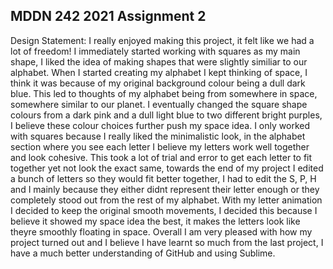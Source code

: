 ## MDDN 242 2021 Assignment 2

Design Statement: 
  I really enjoyed making this project, it felt like we had a lot of freedom! I immediately started working with squares as my main shape, I liked the idea of making shapes that were slightly similiar to our alphabet. When I started creating my alphabet I kept thinking of space, I think it was because of my original background colour being a dull dark blue. This led to thoughts of my alphabet being from somewhere in space, somewhere similar to our planet. I eventually changed the square shape colours from a dark pink and a dull light blue to two different bright purples, I believe these colour choices further push my space idea. I only worked with squares because I really liked the minimalistic look, in the alphabet section where you see each letter I believe my letters work well together and look cohesive. This took a lot of trial and error to get each letter to fit together yet not look the exact same, towards the end of my project I edited a bunch of letters so they would fit better together, I had to edit the S, P, H and I mainly because they either didnt represent their letter enough or they completely stood out from the rest of my alphabet. With my letter animation I decided to keep the original smooth movements, I decided this because I believe it showed my space idea the best, it makes the letters look like theyre smoothly floating in space.
  Overall I am very pleased with how my project turned out and I believe I have learnt so much from the last project, I have a much better understanding of GitHub and using Sublime.  

  
